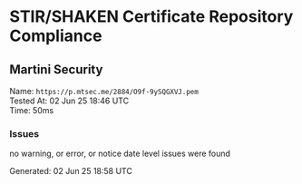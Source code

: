 # STIR/SHAKEN Certificate Repository Compliance

## Martini Security

Name: `https://p.mtsec.me/2884/O9f-9ySQGXVJ.pem`\
Tested At: 02 Jun 25 18:46 UTC\
Time: 50ms

### Issues

no warning, or error, or notice date level issues were found

Generated: 02 Jun 25 18:58 UTC